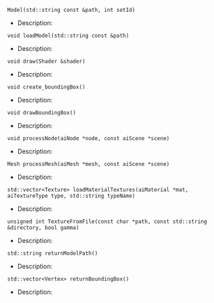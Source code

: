 `Model(std::string const &path, int setId)`
- Description: 

`void loadModel(std::string const &path)`
- Description: 

`void draw(Shader &shader)`
- Description: 

`void create_boundingBox()`
- Description: 

`void drawBoundingBox()`
- Description: 

`void processNode(aiNode *node, const aiScene *scene)`
- Description: 

`Mesh processMesh(aiMesh *mesh, const aiScene *scene)`
- Description: 

`std::vector<Texture> loadMaterialTextures(aiMaterial *mat, aiTextureType type, std::string typeName)`
- Description: 

`unsigned int TextureFromFile(const char *path, const std::string &directory, bool gamma)`
- Description: 

`std::string returnModelPath()`
- Description: 

`std::vector<Vertex> returnBoundingBox()`
- Description: 